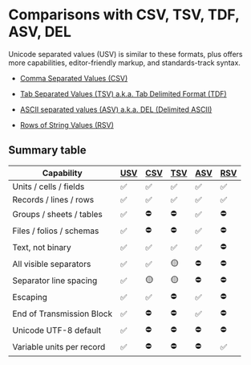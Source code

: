 # Comparisons with CSV, TSV, TDF, ASV, DEL

Unicode separated values (USV) is similar to these formats, plus offers more capabilities, editor-friendly markup, and standards-track syntax.

* [Comma Separated Values (CSV)](csv)

* [Tab Separated Values (TSV) a.k.a. Tab Delimited Format (TDF)](tsv)

* [ASCII separated values (ASV) a.k.a. DEL (Delimited ASCII)](asv)

* [Rows of String Values (RSV)](rsv)

## Summary table

| Capability                | [USV](../../) | [CSV](csv) | [TSV](tsv) | [ASV](asv) | [RSV](rsv) |
| --------------------------| --- | --- | --- | --- | --- |
| Units / cells / fields    | ✅ | ✅ | ✅ | ✅ | ✅ |
| Records / lines / rows    | ✅ | ✅ | ✅ | ✅ | ✅ |
| Groups / sheets / tables  | ✅ | ⛔ | ⛔ | ✅ | ⛔ |
| Files / folios / schemas  | ✅ | ⛔ | ⛔ | ✅ | ⛔ |
| Text, not binary          | ✅ | ✅ | ✅ | ✅ | ⛔ |
| All visible separators    | ✅ | ✅ | 🟡 | ⛔ | ⛔ |
| Separator line spacing    | ✅ | 🟡 | 🟡 | ⛔ | ⛔ |
| Escaping                  | ✅ | ✅ | ⛔ | ✅ | ⛔ |
| End of Transmission Block | ✅ | ⛔ | ⛔ | ✅ | ⛔ |
| Unicode UTF-8 default     | ✅ | ⛔ | ⛔ | ⛔ | ⛔ |
| Variable units per record | ✅ | ⛔ | ⛔ | ⛔ | ✅ |
